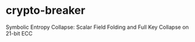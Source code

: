 # crypto-breaker
Symbolic Entropy Collapse: Scalar Field Folding and Full Key Collapse on 21-bit ECC

